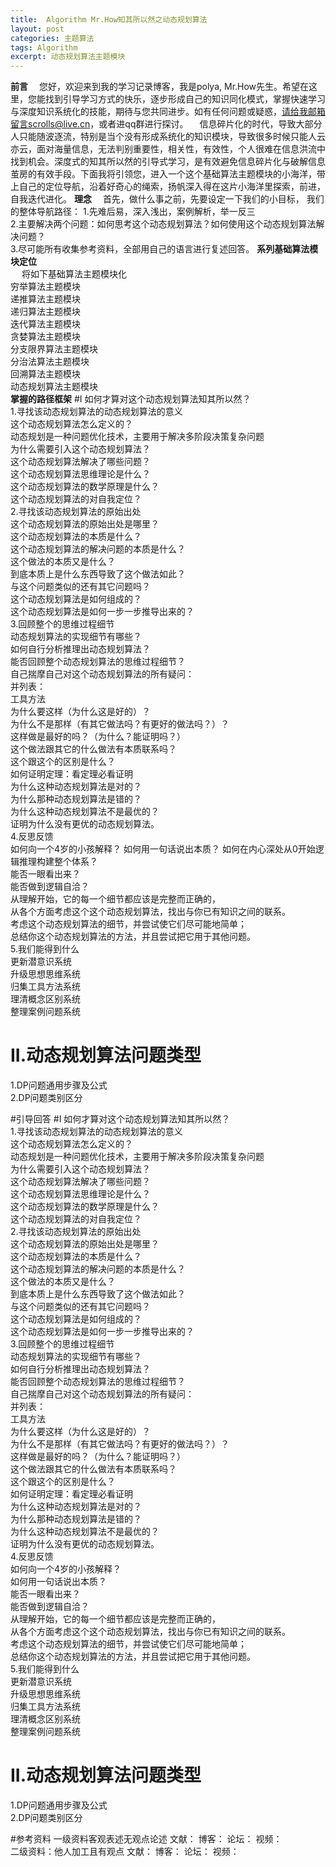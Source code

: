 ```yaml
---
title:  Algorithm Mr.How知其所以然之动态规划算法
layout: post
categories: 主题算法
tags: Algorithm
excerpt: 动态规划算法主题模块
---
```

**前言**
&emsp;您好，欢迎来到我的学习记录博客，我是polya, Mr.How先生。希望在这里，您能找到引导学习方式的快乐，逐步形成自己的知识同化模式，掌握快速学习与深度知识系统化的技能，期待与您共同进步。如有任何问题或疑惑，请给我邮箱留言scrolls@live.cn，或者进qq群进行探讨。
&emsp;信息碎片化的时代，导致大部分人只能随波逐流，特别是当个没有形成系统化的知识模块，导致很多时候只能人云亦云，面对海量信息，无法判别重要性，相关性，有效性，个人很难在信息洪流中找到机会。深度式的知其所以然的引导式学习，是有效避免信息碎片化与破解信息茧房的有效手段。下面我将引领您，进入一个这个基础算法主题模块的小海洋，带上自己的定位导航，沿着好奇心的绳索，扬帆深入得在这片小海洋里探索，前进，自我迭代进化。
****理念****
&emsp;首先，做什么事之前，先要设定一下我们的小目标，
我们的整体导航路径：
1.先难后易，深入浅出，案例解析，举一反三  
2.主要解决两个问题：如何思考这个动态规划算法？如何使用这个动态规划算法解决问题？  
3.尽可能所有收集参考资料，全部用自己的语言进行复述回答。
**系列基础算法模块定位**    
&emsp;
将如下基础算法主题模块化  
穷举算法主题模块  
递推算法主题模块  
递归算法主题模块  
迭代算法主题模块  
贪婪算法主题模块  
分支限界算法主题模块  
分治法算法主题模块  
回溯算法主题模块  
动态规划算法主题模块    
****掌握的路径框架****
#I 如何才算对这个动态规划算法知其所以然？    
  1.寻找该动态规划算法的动态规划算法的意义      
    这个动态规划算法怎么定义的？      
    动态规划是一种问题优化技术，主要用于解决多阶段决策复杂问题    
    为什么需要引入这个动态规划算法？    
    这个动态规划算法解决了哪些问题？    
    这个动态规划算法思维理论是什么？    
    这个动态规划算法的数学原理是什么？    
    这个动态规划算法的对自我定位？    
  2.寻找该动态规划算法的原始出处    
    这个动态规划算法的原始出处是哪里？    
    这个动态规划算法的本质是什么？    
    这个动态规划算法的解决问题的本质是什么？    
    这个做法的本质又是什么？    
    到底本质上是什么东西导致了这个做法如此？    
    与这个问题类似的还有其它问题吗？    
    这个动态规划算法是如何组成的？    
    这个动态规划算法是如何一步一步推导出来的？    
  3.回顾整个的思维过程细节    
    动态规划算法的实现细节有哪些？    
    如何自行分析推理出动态规划算法？    
    能否回顾整个动态规划算法的思维过程细节？    
    自己揣摩自己对这个动态规划算法的所有疑问：    
      并列表：    
    工具方法    
      为什么要这样（为什么这是好的）？    
      为什么不是那样（有其它做法吗？有更好的做法吗？）？    
      这样做是最好的吗？（为什么？能证明吗？）    
      这个做法跟其它的什么做法有本质联系吗？    
      这个跟这个的区别是什么？    
      如何证明定理：看定理必看证明    
      为什么这种动态规划算法是对的？    
      为什么那种动态规划算法是错的？    
      为什么这种动态规划算法不是最优的？    
      证明为什么没有更优的动态规划算法。    
  4.反思反馈    
    如何向一个4岁的小孩解释？
    如何用一句话说出本质？ 
    如何在内心深处从0开始逻辑推理构建整个体系？    
    能否一眼看出来？    
    能否做到逻辑自洽？    
    从理解开始，它的每一个细节都应该是完整而正确的，    
    从各个方面考虑这个这个动态规划算法，找出与你已有知识之间的联系。    
    考虑这个动态规划算法的细节，并尝试使它们尽可能地简单；    
    总结你这个动态规划算法的方法，并且尝试把它用于其他问题。    
  5.我们能得到什么    
    更新潜意识系统    
    升级思想思维系统    
    归集工具方法系统    
    理清概念区别系统        
    整理案例问题系统    
# II.动态规划算法问题类型  
   1.DP问题通用步骤及公式   
   2.DP问题类别区分   

#引导回答
#I 如何才算对这个动态规划算法知其所以然？    
  1.寻找该动态规划算法的动态规划算法的意义      
    这个动态规划算法怎么定义的？      
    动态规划是一种问题优化技术，主要用于解决多阶段决策复杂问题    
    为什么需要引入这个动态规划算法？    
    这个动态规划算法解决了哪些问题？    
    这个动态规划算法思维理论是什么？    
    这个动态规划算法的数学原理是什么？    
    这个动态规划算法的对自我定位？    
  2.寻找该动态规划算法的原始出处    
    这个动态规划算法的原始出处是哪里？    
    这个动态规划算法的本质是什么？    
    这个动态规划算法的解决问题的本质是什么？    
    这个做法的本质又是什么？    
    到底本质上是什么东西导致了这个做法如此？    
    与这个问题类似的还有其它问题吗？    
    这个动态规划算法是如何组成的？    
    这个动态规划算法是如何一步一步推导出来的？    
  3.回顾整个的思维过程细节    
    动态规划算法的实现细节有哪些？    
    如何自行分析推理出动态规划算法？    
    能否回顾整个动态规划算法的思维过程细节？    
    自己揣摩自己对这个动态规划算法的所有疑问：    
      并列表：    
    工具方法    
      为什么要这样（为什么这是好的）？    
      为什么不是那样（有其它做法吗？有更好的做法吗？）？    
      这样做是最好的吗？（为什么？能证明吗？）    
      这个做法跟其它的什么做法有本质联系吗？    
      这个跟这个的区别是什么？    
      如何证明定理：看定理必看证明    
      为什么这种动态规划算法是对的？    
      为什么那种动态规划算法是错的？    
      为什么这种动态规划算法不是最优的？    
      证明为什么没有更优的动态规划算法。    
  4.反思反馈    
    如何向一个4岁的小孩解释？    
    如何用一句话说出本质？    
    能否一眼看出来？    
    能否做到逻辑自洽？    
    从理解开始，它的每一个细节都应该是完整而正确的，    
    从各个方面考虑这个这个动态规划算法，找出与你已有知识之间的联系。    
    考虑这个动态规划算法的细节，并尝试使它们尽可能地简单；    
    总结你这个动态规划算法的方法，并且尝试把它用于其他问题。    
  5.我们能得到什么    
    更新潜意识系统    
    升级思想思维系统    
    归集工具方法系统    
    理清概念区别系统        
    整理案例问题系统    
# II.动态规划算法问题类型  
   1.DP问题通用步骤及公式   
   2.DP问题类别区分   





#参考资料
一级资料客观表述无观点论述
文献：
博客： 
论坛： 
视频：   
二级资料：他人加工且有观点
文献： 
博客： 
论坛： 
视频：  


    